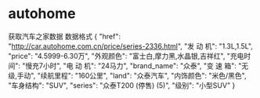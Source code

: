 # autohome
获取汽车之家数据 数据格式
{
  "href": "http://car.autohome.com.cn/price/series-2336.html",
  "发 动 机": "1.3L,1.5L",
  "price": "4.5999-6.30万",
  "外观颜色": "富士白,摩力黑,水晶银,吉祥红",
  "充电时间": "慢充7小时",
  "电 动 机": "24马力",
  "brand_name": "众泰",
  "变 速 箱": "无级,手动",
  "续航里程": "160公里",
  "land": "众泰汽车",
  "内饰颜色": "米色/黑色",
  "车身结构": "SUV",
  "series": "众泰T200 (停售) (5)",
  "级别": "小型SUV"
}

